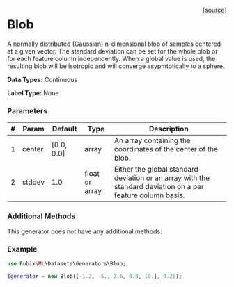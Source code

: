 <span style="float:right;"><a href="https://github.com/RubixML/RubixML/blob/master/src/Datasets/Generators/Agglomerate.php">[source]</a></span>

# Blob
A normally distributed (Gaussian) n-dimensional blob of samples centered at a given vector. The standard deviation can be set for the whole blob or for each feature column independently. When a global value is used, the resulting blob will be isotropic and will converge asypmtotically to a sphere.

**Data Types:** Continuous

**Label Type:** None

### Parameters
| # | Param | Default | Type | Description |
|---|---|---|---|---|
| 1 | center | [0.0, 0.0] | array | An array containing the coordinates of the center of the blob. |
| 2 | stddev | 1.0 | float or array | Either the global standard deviation or an array with the standard deviation on a per feature column basis. |

### Additional Methods
This generator does not have any additional methods.

### Example
```php
use Rubix\ML\Datasets\Generators\Blob;

$generator = new Blob([-1.2, -5., 2.6, 0.8, 10.], 0.25);
```